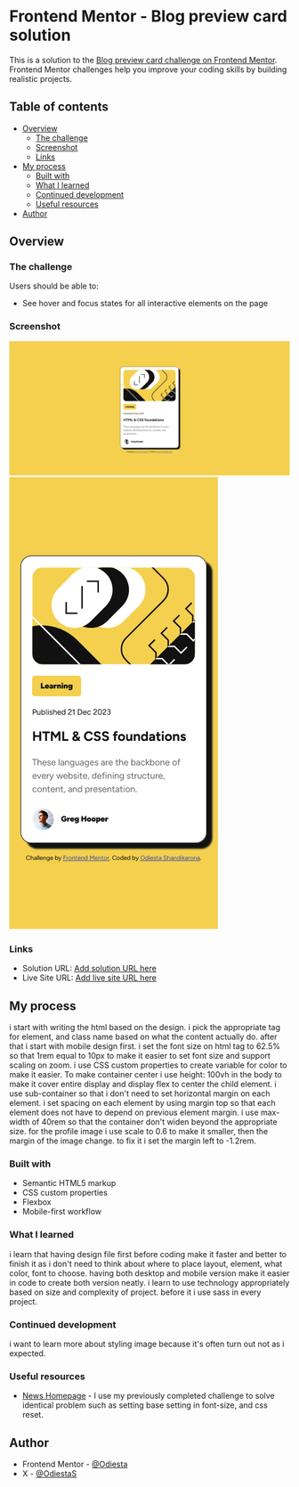 # Frontend Mentor - Blog preview card solution

This is a solution to the [Blog preview card challenge on Frontend Mentor](https://www.frontendmentor.io/challenges/blog-preview-card-ckPaj01IcS). Frontend Mentor challenges help you improve your coding skills by building realistic projects.

## Table of contents

- [Overview](#overview)
  - [The challenge](#the-challenge)
  - [Screenshot](#screenshot)
  - [Links](#links)
- [My process](#my-process)
  - [Built with](#built-with)
  - [What I learned](#what-i-learned)
  - [Continued development](#continued-development)
  - [Useful resources](#useful-resources)
- [Author](#author)

## Overview

### The challenge

Users should be able to:

- See hover and focus states for all interactive elements on the page

### Screenshot

![Screenshot Desktop](./screenshot-desktop.png)
![Screenshot Mobile](./screenshot-mobile.png)

### Links

- Solution URL: [Add solution URL here](https://your-solution-url.com)
- Live Site URL: [Add live site URL here](https://your-live-site-url.com)

## My process

i start with writing the html based on the design. i pick the appropriate tag for element, and class name based on what the content actually do. after that i start with mobile design first. i set the font size on html tag to 62.5% so that 1rem equal to 10px to make it easier to set font size and support scaling on zoom. i use CSS custom properties to create variable for color to make it easier. To make container center i use height: 100vh in the body to make it cover entire display and display flex to center the child element. i use sub-container so that i don't need to set horizontal margin on each element. i set spacing on each element by using margin top so that each element does not have to depend on previous element margin. i use max-width of 40rem so that the container don't widen beyond the appropriate size. for the profile image i use scale to 0.6 to make it smaller, then the margin of the image change. to fix it i set the margin left to -1.2rem.

### Built with

- Semantic HTML5 markup
- CSS custom properties
- Flexbox
- Mobile-first workflow

### What I learned

i learn that having design file first before coding make it faster and better to finish it as i don't need to think about where to place layout, element, what color, font to choose. having both desktop and mobile version make it easier in code to create both version neatly. i learn to use technology appropriately based on size and complexity of project. before it i use sass in every project.

### Continued development

i want to learn more about styling image because it's often turn out not as i expected.

### Useful resources

- [News Homepage](https://github.com/Odiesta/news-homepage-main) - I use my previously completed challenge to solve identical problem such as setting base setting in font-size, and css reset.

## Author

- Frontend Mentor - [@Odiesta](https://www.frontendmentor.io/profile/Odiesta)
- X - [@OdiestaS](https://x.com/OdiestaS)
